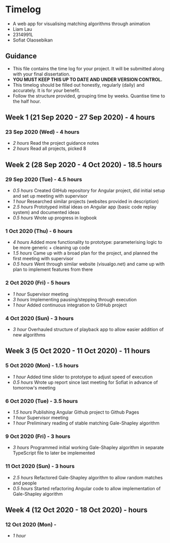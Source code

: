 # Timelog
* A web app for visualising matching algorithms through animation
* Liam Lau
* 2314991L
* Sofiat Olaosebikan

## Guidance
* This file contains the time log for your project. It will be submitted along with your final dissertation.
* **YOU MUST KEEP THIS UP TO DATE AND UNDER VERSION CONTROL.**
* This timelog should be filled out honestly, regularly (daily) and accurately. It is for *your* benefit.
* Follow the structure provided, grouping time by weeks.  Quantise time to the half hour.

## Week 1 (21 Sep 2020 - 27 Sep 2020) - 4 hours
### 23 Sep 2020 (Wed) - 4 hours
* *2 hours* Read the project guidance notes
* *2 hours* Read all projects, picked 8



## Week 2 (28 Sep 2020 - 4 Oct 2020) - 18.5 hours
### 29 Sep 2020 (Tue) - 4.5 hours
* *0.5 hours* Created GitHub repository for Angular project, did initial setup and set up meeting with supervisor
* *1 hour* Researched similar projects (websites provided in description)
* *2.5 hours* Prototyped initial ideas on Angular app (basic code replay system) and documented ideas
* *0.5 hours* Wrote up progress in logbook

### 1 Oct 2020 (Thu) - 6 hours
* *4 hours* Added more functionality to prototype: parameterising logic to be more generic + cleaning up code
* *1.5 hours* Came up with a broad plan for the project, and planned the first meeting with supervisor
* *0.5 hours* Went through similar website (visualgo.net) and came up with plan to implement features from there

### 2 Oct 2020 (Fri) - 5 hours
* *1 hour* Supervisor meeting
* *3 hours* Implementing pausing/stepping through execution
* *1 hour* Added continuous integration to GitHub project

### 4 Oct 2020 (Sun) - 3 hours
* *3 hour* Overhauled structure of playback app to allow easier addition of new algorithms



## Week 3 (5 Oct 2020 - 11 Oct 2020) - 11 hours
### 5 Oct 2020 (Mon) - 1.5 hours
* *1 hour* Added time slider to prototype to adjust speed of execution
* *0.5 hours* Wrote up report since last meeting for Sofiat in advance of tomorrow's meeting

### 6 Oct 2020 (Tue) - 3.5 hours
* *1.5 hours* Publishing Angular Github project to Github Pages
* *1 hour* Supervisor meeting
* *1 hour* Preliminary reading of stable matching Gale-Shapley algorithm

### 9 Oct 2020 (Fri) - 3 hours
* *3 hours* Programmed initial working Gale-Shapley algorithm in separate TypeScript file to later be implemented

### 11 Oct 2020 (Sun) - 3 hours
* *2.5 hours* Refactored Gale-Shapley algorithm to allow random matches and people
* *0.5 hours* Started refactoring Angular code to allow implementation of Gale-Shapley algorithm



## Week 4 (12 Oct 2020 - 18 Oct 2020) -  hours
### 12 Oct 2020 (Mon) - 
* *1 hour* 